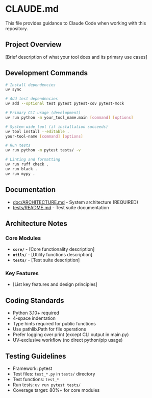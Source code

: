 # CLAUDE.md

This file provides guidance to Claude Code when working with this repository.

## Project Overview

[Brief description of what your tool does and its primary use cases]

## Development Commands

```bash
# Install dependencies
uv sync

# Add test dependencies
uv add --optional test pytest pytest-cov pytest-mock

# Primary CLI usage (development)
uv run python -m your_tool_name.main [command] [options]

# System-wide tool (if installation succeeds)
uv tool install --editable .
your-tool-name [command] [options]

# Run tests
uv run python -m pytest tests/ -v

# Linting and formatting
uv run ruff check .
uv run black .
uv run mypy .
```

## Documentation

- [doc/ARCHITECTURE.md](doc/ARCHITECTURE.md) - System architecture (REQUIRED)
- [tests/README.md](tests/README.md) - Test suite documentation

## Architecture Notes

### Core Modules

- **`core/`** - [Core functionality description]
- **`utils/`** - [Utility functions description]
- **`tests/`** - [Test suite description]

### Key Features

- [List key features and design principles]

## Coding Standards

- Python 3.10+ required
- 4-space indentation
- Type hints required for public functions
- Use pathlib.Path for file operations
- Prefer logging over print (except CLI output in main.py)
- UV-exclusive workflow (no direct python/pip usage)

## Testing Guidelines

- Framework: pytest
- Test files: `test_*.py` in `tests/` directory
- Test functions: `test_*`
- Run tests: `uv run pytest tests/`
- Coverage target: 80%+ for core modules